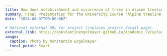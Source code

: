 ```yaml
---
title: How does establishment and occurrence of trees in alpine treeline ecotones change with changing landscape factors?
summary: Final Presentation for the University Course "Alpine treeline ecology", International Blended Intensive Program
date: "2024-08-07T00:00:00Z"

# Optional external URL for project (replaces project detail page).
external_link: https://konstantinengelmayer.github.io/Academic_CV/uploads/bip.pdf
image:
  caption: Photo by Konstantin Engelmayer
  focal_point: Smart
---
```

